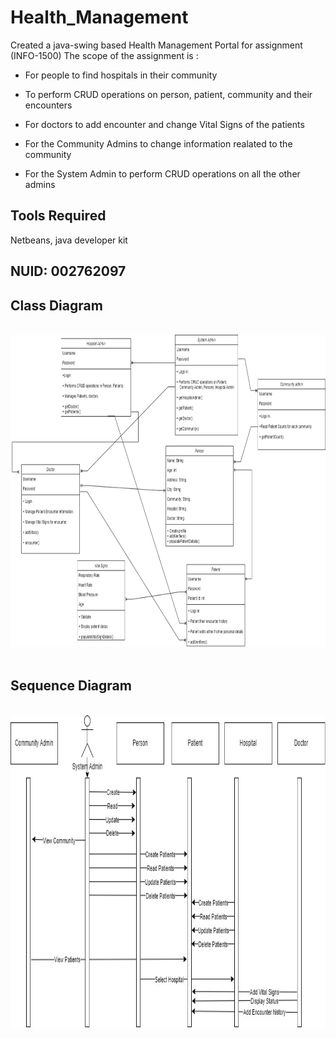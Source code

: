 # Health_Management

Created a java-swing based Health Management Portal for assignment (INFO-1500)
The scope of the assignment is :
- For people to find hospitals in their community

- To perform CRUD operations on person, patient, community and their encounters

- For doctors to add encounter and change Vital Signs of the patients

- For the Community Admins to change information realated to the community

- For the System Admin to perform CRUD operations on all the other admins

## Tools Required

Netbeans, java developer kit

## NUID: 002762097

## Class Diagram
<br>
<img src="Health_Managament_ClassDiagram.jpg" width="1000" height="500"/>
<br><br>

## Sequence Diagram

<br>
<img src="HealthManagement_Seq_diag.jpg" width="1000" height="500"/>
<br><br>
